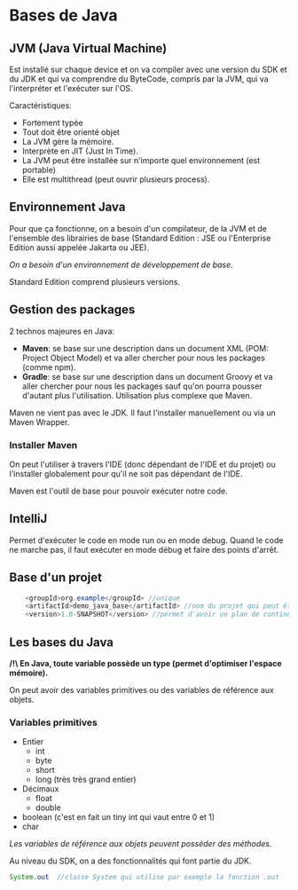 # Bases de Java

## JVM (Java Virtual Machine)

Est installé sur chaque device et on va compiler avec une version du SDK et du JDK et qui va comprendre du ByteCode, compris par la JVM, qui va l'interpréter et l'exécuter sur l'OS.

Caractéristiques:

- Fortement typée
- Tout doit être orienté objet
- La JVM gère la mémoire.
- Interprète en JIT (Just In Time). 
- La JVM peut être installée sur n'importe quel environnement (est portable)
- Elle est multithread (peut ouvrir plusieurs process).


## Environnement Java

Pour que ça fonctionne, on a besoin d'un compilateur, de la JVM et de l'ensemble des librairies de base (Standard Edition : JSE ou l'Enterprise Edition aussi appelée Jakarta ou JEE).

*On a besoin d'un environnement de développement de base.*

Standard Edition comprend plusieurs versions.


## Gestion des packages

2 technos majeures en Java:
- **Maven**: se base sur une description dans un document XML (POM: Project Object Model) et va aller chercher pour nous les packages (comme npm).
- **Gradle**: se base sur une description dans un document Groovy et va aller chercher pour nous les packages sauf qu'on pourra pousser d'autant plus l'utilisation. Utilisation plus complexe que Maven.


Maven ne vient pas avec le JDK. Il faut l'installer manuellement ou via un Maven Wrapper.


### Installer Maven

On peut l'utiliser à travers l'IDE (donc dépendant de l'IDE et du projet) ou l'installer globalement pour qu'il ne soit pas dépendant de l'IDE.

Maven est l'outil de base pour pouvoir exécuter notre code.


## IntelliJ

Permet d'exécuter le code en mode run ou en mode debug. Quand le code ne marche pas, il faut exécuter en mode débug et faire des points d'arrêt.


## Base d'un projet

```java
    <groupId>org.example</groupId> //unique
    <artifactId>demo_java_base</artifactId> //nom du projet qui peut être unique. Permet de travailler en équipe sur une même fonctionnalité sans s'y perdre.
    <version>1.0-SNAPSHOT</version> //permet d'avoir un plan de continuité et de rollback
```


## Les bases du Java

**/!\ En Java, toute variable possède un type (permet d'optimiser l'espace mémoire).**

On peut avoir des variables primitives ou des variables de référence aux objets.  

### Variables primitives
- Entier
    - int
    - byte
    - short
    - long (très très grand entier)
- Décimaux
    - float
    - double
- boolean (c'est en fait un tiny int qui vaut entre 0 et 1)
- char


*Les variables de référence aux objets peuvent posséder des méthodes.*



Au niveau du SDK, on a des fonctionnalités qui font partie du JDK.

```java
System.out  //classe System qui utilise par exemple la fonction .out
```